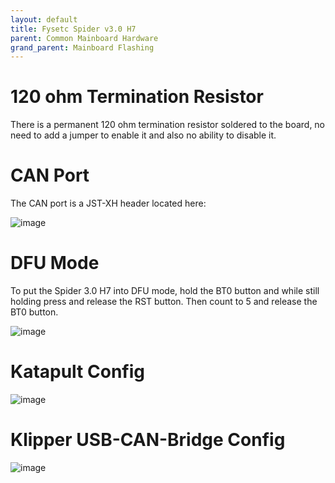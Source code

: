 ```yaml
---
layout: default 
title: Fysetc Spider v3.0 H7
parent: Common Mainboard Hardware
grand_parent: Mainboard Flashing
---
```

# 120 ohm Termination Resistor

There is a permanent 120 ohm termination resistor soldered to the board, no need to add a jumper to enable it and also no ability to disable it.

# CAN Port

The CAN port is a JST-XH header located here:

![image](https://github.com/user-attachments/assets/d676c2ab-0f04-4a0d-8881-1ef1e9b91680)


# DFU Mode

To put the Spider 3.0 H7 into DFU mode, hold the BT0 button and while still holding press and release the RST button. Then count to 5 and release the BT0 button.

![image](https://github.com/user-attachments/assets/64f05c3f-660e-43da-812f-05d6177baeb3)


# Katapult Config

![image](https://github.com/user-attachments/assets/a95ecd50-7d4c-4edb-b2b3-9a7cc6f056a9)



# Klipper USB-CAN-Bridge Config

![image](https://github.com/user-attachments/assets/1a83b0cd-73aa-4245-b0bd-980fdc7f86ed)


